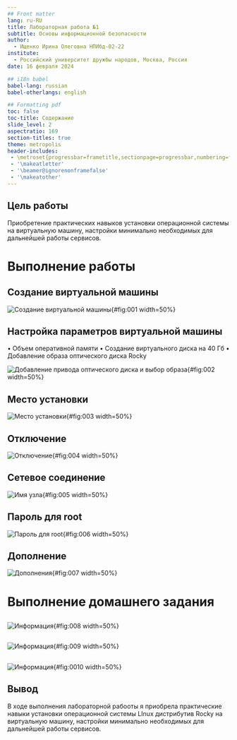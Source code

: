 ```yaml
---
## Front matter
lang: ru-RU
title: Лабораторная работа №1
subtitle: Основы информационной безопасности
author:
  - Ищенко Ирина Олеговна НПИбд-02-22
institute:
  - Российский университет дружбы народов, Москва, Россия
date: 16 февраля 2024

## i18n babel
babel-lang: russian
babel-otherlangs: english

## Formatting pdf
toc: false
toc-title: Содержание
slide_level: 2
aspectratio: 169
section-titles: true
theme: metropolis
header-includes:
 - \metroset{progressbar=frametitle,sectionpage=progressbar,numbering=fraction}
 - '\makeatletter'
 - '\beamer@ignorenonframefalse'
 - '\makeatother'
---
```


## Цель работы

Приобретение практических навыков установки операционной системы на виртуальную машину, настройки минимально необходимых для дальнейшей работы сервисов.

# Выполнение работы

## Создание виртуальной машины

![Создание виртуальной машины](image/1.PNG){#fig:001 width=50%}

## Настройка параметров виртуальной машины

• Объем оперативной памяти
• Создание виртуального диска на 40 Гб
• Добавление образа оптического диска Rocky

![Добавление привода оптического диска и выбор образа](image/4.PNG){#fig:002 width=50%}

## Место установки

![Место установки](image/6.PNG){#fig:003 width=50%}

## Отключение

![Отключение](image/8.PNG){#fig:004 width=50%}

## Сетевое соединение

![Имя узла](image/9.PNG){#fig:005 width=50%}

## Пароль для root

![Пароль для root](image/10.PNG){#fig:006 width=50%}

## Дополнение

![Дополнения](image/12.PNG){#fig:007 width=50%}

# Выполнение домашнего задания

## 

![Информация](image/13.png){#fig:008 width=50%}

## 

![Информация](image/14.png){#fig:009 width=50%}

## 

![Информация](image/15.png){#fig:0010 width=50%}

## Вывод

В ходе выполнения лабораторной рабооты я приобрела практические навыки установки операционной системы LInux дистрибутив Rocky на виртуальную машину, настройки минимально необходимых для дальнейшей работы сервисов.

